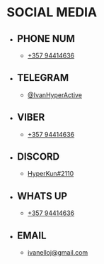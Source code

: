 # SOCIAL MEDIA

  - ## PHONE NUM
  
    - [+357 94414636](tel:+3594414636)

  
  - ## TELEGRAM
  
    - [@IvanHyperActive](https://msng.link/o/?@IvanHyperActive=tg)

  
  - ## VIBER
  
    - [+357 94414636](https://msng.link/o/?35794414636=vi)

  
  - ## DISCORD
  
    - [HyperKun#2110](https://discord.com/users/690553588044529735)

  
  - ## WHATS UP
  
    - [+357 94414636](https://msng.link/o/?35794414636=wa)

  
  - ## EMAIL
  
    - [ivanelloj@gmail.com](mailto:ivanelloj@gmail.com?)
